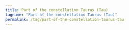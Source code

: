 ```yaml
---
title: Part of the constellation Taurus (Tau)
tagname: "Part of the constellation Taurus (Tau)"
permalink: /tag/part-of-the-constellation-taurus-tau
---
```

